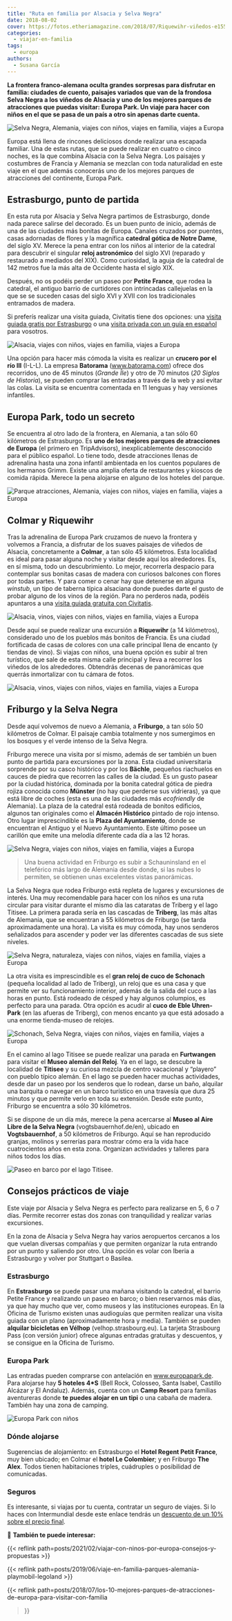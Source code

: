 ```yaml
---
title: "Ruta en familia por Alsacia y Selva Negra"
date: 2018-08-02
cover: https://fotos.etheriamagazine.com/2018/07/Riquewihr-viñedos-e1557596568371.jpg
categories: 
  - viajar-en-familia
tags: 
  - europa
authors: 
  - Susana García
---
```


**La frontera franco-alemana oculta grandes sorpresas para disfrutar en familia: 
ciudades de cuento, paisajes variados que van de la frondosa Selva Negra a los viñedos 
de Alsacia y uno de los mejores parques de atracciones que puedas visitar: Europa Park. 
Un viaje para hacer con niños en el que se pasa de un país a otro sin apenas darte 
cuenta.** 

![Selva Negra, Alemania, viajes con niños, viajes en familia, viajes a Europa](https://fotos.etheriamagazine.com/2018/07/Cataratas-Triberg-bosque-e1557596453457.jpg "Bosque junto a las cascadas de Triberg. © Susana García")

Europa está llena de rincones deliciosos donde realizar una escapada familiar. Una de 
estas rutas, que se puede realizar en cuatro o cinco noches, es la que combina Alsacia 
con la Selva Negra. Los paisajes y costumbres de Francia y Alemania se mezclan con toda 
naturalidad en este viaje en el que además conocerás uno de los mejores parques de 
atracciones del continente, Europa Park. 

## Estrasburgo, punto de partida

En esta ruta por Alsacia y Selva Negra partimos de Estrasburgo, donde nada parece 
salirse del decorado. Es un buen punto de inicio, además de una de las ciudades más 
bonitas de Europa. Canales cruzados por puentes, casas adornadas de flores y la 
magnífica **catedral gótica de Notre Dame**, del siglo XV. Merece la pena entrar con los 
niños al interior de la catedral para descubrir el singular **reloj astronómico** del 
siglo XVI (reparado y restaurado a mediados del XIX). Como curiosidad, la aguja de la 
catedral de 142 metros fue la más alta de Occidente hasta el siglo XIX. 

Después, no os podéis perder un paseo por **Petite France**, que rodea la catedral, el 
antiguo barrio de curtidores con intrincadas callejuelas en la que se se suceden casas 
del siglo XVI y XVII con los tradicionales entramados de madera. 

Si preferís realizar una visita guiada, Civitatis tiene dos opciones: una [visita guiada 
gratis por 
Estrasburgo](https://www.civitatis.com/es/estrasburgo/free-tour-estrasburgo/?aid=10211) 
o una [visita privada con un guía en 
español](https://www.civitatis.com/es/estrasburgo/tour-privado-estrasburgo/?aid=10211) 
para vosotros. 

![Alsacia, viajes con niños, viajes en familia, viajes a Europa](https://fotos.etheriamagazine.com/2018/07/Estrasburgo-e1557596480300.jpg "En Estrasburgo es habitual moverse en bicicleta. © SG")

Una opción para hacer más cómoda la visita es realizar un **crucero por el río Ill** 
(I-L-L). La empresa **Batorama** (www.batorama.com) ofrece dos recorridos, uno de 45 
minutos (_Grande Île_) y otro de 70 minutos (_20 Siglos de Historia_), se pueden comprar 
las entradas a través de la web y así evitar las colas. La visita se encuentra comentada 
en 11 lenguas y hay versiones infantiles. 

## Europa Park, todo un secreto

Se encuentra al otro lado de la frontera, en Alemania, a tan sólo 60 kilómetros de 
Estrasburgo. Es **uno de los mejores parques de atracciones de Europa** (el primero en 
TripAdvisors), inexplicablemente desconocido para el público español. Lo tiene todo, 
desde atracciones llenas de adrenalina hasta una zona infantil ambientada en los cuentos 
populares de los hermanos Grimm. Existe una amplia oferta de restaurantes y kioscos de 
comida rápida. Merece la pena alojarse en alguno de los hoteles del parque. 

![Parque atracciones, Alemania, viajes con niños, viajes en familia, viajes a Europa](https://fotos.etheriamagazine.com/2018/07/Pegasus-Europa-Park-e1557596520685.jpg "Atracción Pegasus de Europa Park. © Europa Park.")

## Colmar y Riquewihr

Tras la adrenalina de Europa Park cruzamos de nuevo la frontera y volvemos a Francia, a 
disfrutar de los suaves paisajes de viñedos de Alsacia, concretamente a **Colmar**, a 
tan sólo 45 kilómetros. Esta localidad es ideal para pasar alguna noche y visitar desde 
aquí los alrededores. Es, en sí misma, todo un descubrimiento. Lo mejor, recorrerla 
despacio para contemplar sus bonitas casas de madera con curiosos balcones con flores 
por todas partes. Y para comer o cenar hay que detenerse en alguna _winstub_, un tipo de 
taberna típica alsaciana donde puedes darte el gusto de probar alguno de los vinos de la 
región. Para no perderos nada, podéis apuntaros a una [visita guiada gratuita con 
Civitatis](https://www.civitatis.com/es/colmar/free-tour-colmar/?aid=10211). 

![Alsacia, vinos, viajes con niños, viajes en familia, viajes a Europa](https://fotos.etheriamagazine.com/2018/07/Colmar-e1557596546391.jpg "En Colmar son típicas las casas con entramados de madera y las tiendas de productos gastronómicos. © SG")

Desde aquí se puede realizar una excursión a **Riquewihr** (a 14 kilómetros), 
considerado uno de los pueblos más bonitos de Francia. Es una ciudad fortificada de 
casas de colores con una calle principal llena de encanto (y tiendas de vino). Si viajas 
con niños, una buena opción es subir al tren turístico, que sale de esta misma calle 
principal y lleva a recorrer los viñedos de los alrededores. Obtendrás decenas de 
panorámicas que querrás inmortalizar con tu cámara de fotos. 

![Alsacia, vinos, viajes con niños, viajes en familia, viajes a Europa](https://fotos.etheriamagazine.com/2018/07/Riquewihr-viñedos-e1557596568371.jpg "Vista de Riquewihr desde los viñedos. © SG")

## Friburgo y la Selva Negra

Desde aquí volvemos de nuevo a Alemania, a **Friburgo**, a tan sólo 50 kilómetros de 
Colmar. El paisaje cambia totalmente y nos sumergimos en los bosques y el verde intenso 
de la Selva Negra. 

Friburgo merece una visita por sí mismo, además de ser también un buen punto de partida 
para excursiones por la zona. Esta ciudad universitaria sorprende por su casco histórico 
y por los **Bächle**, pequeños riachuelos en cauces de piedra que recorren las calles de 
la ciudad. Es un gusto pasear por la ciudad histórica, dominada por la bonita catedral 
gótica de piedra rojiza conocida como **Münster** (no hay que perderse sus vidrieras), 
ya que está libre de coches (esta es una de las ciudades más _ecofriendly_ de Alemania). 
La plaza de la catedral está rodeada de bonitos edificios, algunos tan originales como 
el **Almacén Histórico** pintado de rojo intenso. Otro lugar imprescindible es la 
**Plaza del Ayuntamiento**, donde se encuentran el Antiguo y el Nuevo Ayuntamiento. Este 
último posee un carillón que emite una melodía diferente cada día a las 12 horas. 

![Selva Negra, viajes con niños, viajes en familia, viajes a Europa](https://fotos.etheriamagazine.com/2018/07/Friburgo-e1557596592507.jpg "Plaza en Friburgo (Alemania). © SG")

> Una buena actividad en Friburgo es subir a Schauninsland en el teleférico más largo de 
> Alemania desde donde, si las nubes lo permiten, se obtienen unas excelentes vistas 
> panorámicas. 

La Selva Negra que rodea Friburgo está repleta de lugares y excursiones de interés. Una 
muy recomendable para hacer con los niños es una ruta circular para visitar durante el 
mismo día las cataratas de Triberg y el lago Titisee. La primera parada sería en las 
cascadas de **Triberg**, las más altas de Alemania, que se encuentran a 55 kilómetros de 
Friburgo (se tarda aproximadamente una hora). La visita es muy cómoda, hay unos senderos 
señalizados para ascender y poder ver las diferentes cascadas de sus siete niveles. 

![Selva Negra, naturaleza, viajes con niños, viajes en familia, viajes a Europa](https://fotos.etheriamagazine.com/2018/07/Cascadas-Triberg-e1557596619446.jpg "Cascadas de Triberg. © SG")

La otra visita es imprescindible es el **gran reloj de cuco de Schonach** (pequeña 
localidad al lado de Triberg), un reloj que es una casa y que permite ver su 
funcionamiento interior, además de la salida del cuco a las horas en punto. Está rodeado 
de césped y hay algunos columpios, es perfecto para una parada. Otra opción es acudir al 
**cuco de Eble Uhren-Park** (en las afueras de Triberg), con menos encanto ya que está 
adosado a una enorme tienda-museo de relojes. 

![Schonach, Selva Negra, viajes con niños, viajes en familia, viajes a Europa](https://fotos.etheriamagazine.com/2018/07/Reloj-de-cuco-Triberg-e1557596647729.jpg "Reloj de cuco de Schonach, cerca de Triberg. © SG")

En el camino al lago Titisee se puede realizar una parada en **Furtwangen** para visitar 
el **Museo alemán del Reloj**. Ya en el lago, se descubre la localidad de **Titisee** y 
su curiosa mezcla de centro vacacional y “playero” con pueblo típico alemán. En el lago 
se pueden hacer muchas actividades, desde dar un paseo por los senderos que lo rodean, 
darse un baño, alquilar una barquita o navegar en un barco turístico en una travesía que 
dura 25 minutos y que permite verlo en toda su extensión. Desde este punto, Friburgo se 
encuentra a sólo 30 kilómetros. 

Si se dispone de un día más, merece la pena acercarse al **Museo al Aire Libre de la 
Selva Negra** (vogtsbauernhof.de/en), ubicado en **Vogtsbauernhof**, a 50 kilómetros de 
Friburgo. Aquí se han reproducido granjas, molinos y serrerías para mostrar cómo era la 
vida hace cuatrocientos años en esta zona. Organizan actividades y talleres para niños 
todos los días. 

![Paseo en barco por el lago Titisee.](https://fotos.etheriamagazine.com/2018/08/Alsacia-Selva-Negra-Titisse.jpg "Paseo en barco por el lago Titisee. © SG")

## Consejos prácticos de viaje

Este viaje por Alsacia y Selva Negra es perfecto para realizarse en 5, 6 o 7 días. 
Permite recorrer estas dos zonas con tranquilidad y realizar varias excursiones. 

En la zona de Alsacia y Selva Negra hay varios aeropuertos cercanos a los que vuelan 
diversas compañías y que permiten organizar la ruta entrando por un punto y saliendo por 
otro. Una opción es volar con Iberia a Estrasburgo y volver por Stuttgart o Basilea. 

### Estrasburgo

En **Estrasburgo** se puede pasar una mañana visitando la catedral, el barrio Petite 
France y realizando un paseo en barco; o bien reservarnos más días, ya que hay mucho que 
ver, como museos y las instituciones europeas. En la Oficina de Turismo existen unas 
audioguías que permiten realizar una visita guiada con un plano (aproximadamente hora y 
media). También se pueden **alquilar bicicletas en Vélhop** (velhop.strasbourg.eu). La 
tarjeta Strasbourg Pass (con versión junior) ofrece algunas entradas gratuitas y 
descuentos, y se consigue en la Oficina de Turismo. 

### Europa Park

Las entradas pueden comprarse con antelación en www.europapark.de. Para alojarse hay **5 
hoteles 4\*S** (Bell Rock, Colosseo, Santa Isabel, Castillo Alcázar y El Andaluz). 
Además, cuenta con un **Camp Resort** para familias aventureras donde **te puedes alojar 
en un tipi** o una cabaña de madera. También hay una zona de camping. 

![Europa Park con niños](https://fotos.etheriamagazine.com/2018/08/europa-park-con-ninos.jpg "Europa Park es un parque de atracciones perfecto para ir con niños. © SG")

### Dónde alojarse

Sugerencias de alojamiento: en Estrasburgo el **Hotel Regent Petit France**, muy bien 
ubicado; en Colmar el **hotel Le Colombier**; y en Friburgo **The Alex**. Todos tienen 
habitaciones triples, cuádruples o posibilidad de comunicadas. 

### Seguros

Es interesante, si viajas por tu cuenta, contratar un seguro de viajes. Si lo haces con 
Intermundial desde este enlace tendrás un [descuento de un 10% sobre el precio 
final](https://www.intermundial.es/afiliados/seguros-de-viaje?tduid=ffe016af24240d209d907c9872dd27dc&utm_source=Tradedoubler&utm_medium=1&utm_campaign=General&utm_content=3132464&utm_term=23930012). 

📌 **También te puede interesar:** 

{{< reflink path=posts/2021/02/viajar-con-ninos-por-europa-consejos-y-propuestas >}} 

{{< reflink path=posts/2019/06/viaje-en-familia-parques-alemania-playmobil-legoland >}} 

{{< reflink 
path=posts/2018/07/los-10-mejores-parques-de-atracciones-de-europa-para-visitar-con-familia 
>}}
